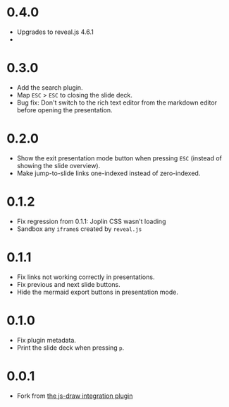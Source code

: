 # 0.4.0
 - Upgrades to reveal.js 4.6.1
 - 

# 0.3.0
 - Add the search plugin.
 - Map `ESC` > `ESC` to closing the slide deck.
 - Bug fix: Don't switch to the rich text editor from the markdown editor before opening the presentation.

# 0.2.0
 - Show the exit presentation mode button when pressing `ESC` (instead of showing the slide overview).
 - Make jump-to-slide links one-indexed instead of zero-indexed.

# 0.1.2
 - Fix regression from 0.1.1: Joplin CSS wasn't loading
 - Sandbox any `iframe`s created by `reveal.js`

# 0.1.1
 - Fix links not working correctly in presentations.
 - Fix previous and next slide buttons.
 - Hide the mermaid export buttons in presentation mode.

# 0.1.0
 - Fix plugin metadata.
 - Print the slide deck when pressing `p`.

# 0.0.1
 - Fork from [the js-draw integration plugin](https://github.com/personalizedrefrigerator/joplin-plugin-freehand-drawing)
